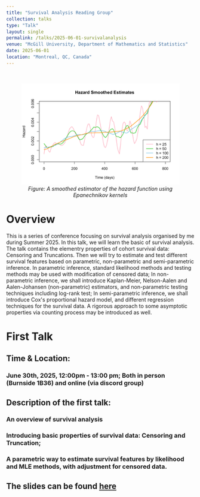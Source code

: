 ```yaml
---
title: "Survival Analysis Reading Group"
collection: talks
type: "Talk"
layout: single
permalink: /talks/2025-06-01-survivalanalysis
venue: "McGill University, Department of Mathematics and Statistics"
date: 2025-06-01
location: "Montreal, QC, Canada"
---
```


<br>

<figure style="text-align: center;">
  <img src="/images/HazardSmoothedEstimates.png" alt="Survival Analysis Poster" width="500">
  <figcaption><em>Figure: A smoothed estimator of the hazard function using Epanechnikov kernels</em></figcaption>
</figure>



# Overview

This is a series of conference focusing on survival analysis organised by me during Summer 2025. In this talk, we will learn the basic of survival analysis. The talk contains the elementry properties of cohort survival data: Censoring and Truncations. Then we will try to estimate and test different survival features based on parametric, non-parametric and semi-parametric inference. In parametric inference, standard likelihood methods and testing methods may be used with modification of censored data; In non-parametric inference, we shall introduce Kaplan-Meier, Nelson-Aalen and Aalen-Johansen (non-parametric) estimators, and non-parametric testing techniques including log-rank test; In semi-parametric inference, we shall introduce Cox's proportional hazard model, and different regression techniques for the survival data. A rigorous approach to some asymptotic properties via counting process may be introduced as well.

# First Talk

## Time & Location: 

### June 30th, 2025, 12:00pm - 13:00 pm; Both in person (Burnside 1B36) and online (via discord group)

## Description of the first talk:

### An overview of survival analysis

### Introducing basic properties of survival data: Censoring and Truncation;

### A parametric way to estimate survival features by likelihood and MLE methods, with adjustment for censored data.

## The slides can be found [here](/files/SurvivalAnalysisTalk1.pdf)


